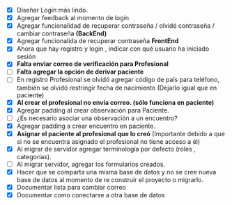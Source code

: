 - [X] Diseñar Login más lindo.
- [X] Agregar feedback al momento de login
- [X] Agregar funcionalidad de recuperar contraseña / olvidé contraseña / cambiar contraseña **(BackEnd)**
- [X] Agregar funcionalida de recuperar contraseña **FrontEnd**
- [X] Ahora que hay registro y login , indicar con qué usuario ha iniciado sesión
- [X] **Falta enviar correo de verificación para Profesional**
- [ ] **Falta agregar la opción de derivar paciente**
- [ ] En registro Profesional se olvidó agregar código de país para teléfono, también se olvidó restringir fecha de nacimiento (Dejarlo igual que en paciente)
- [X] **Al crear el profesional no envía correo. (sólo funciona en paciente)**
- [X] Agregar padding al crear observación para Paciente.
- [ ] ¿Es necesario asociar una observación a un encuentro?
- [X] Agregar padding a crear encuentro en paciente.
- [X] **Asignar el paciente al profesional que lo creó** (Importante debido a que si no se encuentra asignado el profesional no tiene acceso a él) 
- [X] Al migrar de servidor agregar terminología por defecto (roles , categorías).
- [ ] Al migrar servidor, agregar los formularios creados.
- [X] Hacer que se comparta una misma base de datos y no se cree nueva base de datos al momento de re construir el proyecto o migrarlo.
- [X] Documentar lista para cambiar correo
- [X] Documentar como conectarse a otra base de datos